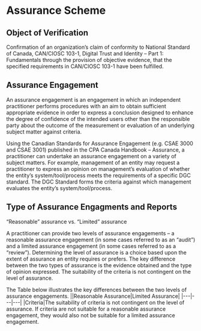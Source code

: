 # Assurance Scheme

## Object of Verification

Confirmation of an organization’s claim of conformity to National Standard of Canada, CAN/CIOSC 103-1, Digital Trust and Identity – Part 1: Fundamentals through the provision of objective evidence, that the specified requirements in CAN/CIOSC 103-1 have been fulfilled. 

## Assurance Engagement

An assurance engagement is an engagement in which an independent practitioner performs procedures with an aim to obtain sufficient appropriate evidence in order to express a conclusion designed to enhance the degree of confidence of the intended users other than the responsible party about the outcome of the measurement or evaluation of an underlying subject matter against criteria.  

Using the Canadian Standards for Assurance Engagement (e.g. CSAE 3000 and CSAE 3001) published in the CPA Canada Handbook – Assurance, a practitioner can undertake an assurance engagement on a variety of subject matters. For example, management of an entity may request a practitioner to express an opinion on management’s evaluation of whether the entity’s system/tool/process meets the requirements of a specific DGC standard.  The DGC Standard forms the criteria against which management evaluates the entity’s system/tool/process.  

## Type of Assurance Engagments and Reports

“Reasonable” assurance vs. “Limited” assurance

A practitioner can provide two levels of assurance engagements – a reasonable assurance engagement (in some cases referred to as an “audit”) and a limited assurance engagement (in some cases referred to as a “review”).  Determining the level of assurance is a choice based upon the extent of assurance an entity requires or prefers. The key difference between the two types of assurance is the evidence obtained and the type of opinion expressed. The suitability of the criteria is not contingent on the level of assurance.  

The Table below illustrates the key differences between the two levels of assurance engagements.
||Reasonable Assurance|Limited Assurance|
|---|---|---|
|Criteria|The suitability of criteria is not contingent on the level of assurance. If criteria are not suitable for a reasonable assurance engagement, they would also not be suitable for a limited assurance engagement. 